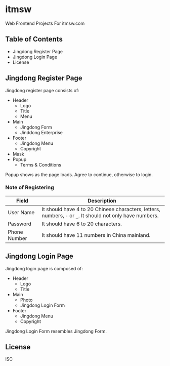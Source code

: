 # itmsw

Web Frontend Projects For itmsw.com

## Table of Contents

- Jingdong Register Page
- Jingdong Login Page
- License


## Jingdong Register Page

Jingdong register page consists of:

- Header
  - Logo
  - Title
  - Menu
- Main
  - Jingdong Form
  - Jinddong Enterprise
- Footer
  - Jingdong Menu
  - Copyright
- Mask
- Popup
  - Terms & Conditions

Popup shows as the page loads. Agree to continue, otherwise to login.

### Note of Registering

| Field        | Description                                                   |
|--------------|---------------------------------------------------------------|
| User Name    | It should have 4 to 20 Chinese characters, letters, numbers, `-` or `_`. It should not only have numbers. |
| Password     | It should have 6 to 20 characters.                            |
| Phone Number | It should have 11 numbers in China mainland.                  |


## Jingdong Login Page

Jingdong login page is composed of:

- Header
  - Logo
  - Title
- Main
  - Photo
  - Jingdong Login Form
- Footer
  - Jingdong Menu
  - Copyright

Jingdong Login Form resembles Jingdong Form.


## License

ISC
